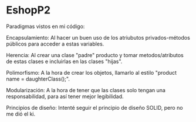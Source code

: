 # EshopP2

Paradigmas vistos en mi código:

Encapsulamiento: Al hacer un buen uso de los atriubutos privados-métodos públicos para acceder a estas variables.

Herencia: Al  crear una clase "padre" producto y tomar metodos/atributos de estas clases e incluirlas en las clases "hijas".

Polimorfismo: A la hora de crear los objetos, llamarlo al estilo "product name = daughterClass();".

Modularización: A la hora de tener que las clases solo tengan una responsabilidad, para así tener mejor legibilidad.

Principios de diseño: Intenté seguir el principio de diseño SOLID, pero no me dió el ki.
